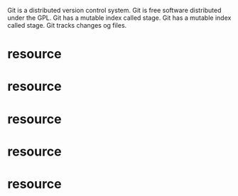 Git is a distributed version control system.
Git is free software distributed under the GPL.
Git has a mutable index called stage.
Git has a mutable index called stage.
Git tracks changes og files.

# resource
# resource
# resource
# resource
# resource
